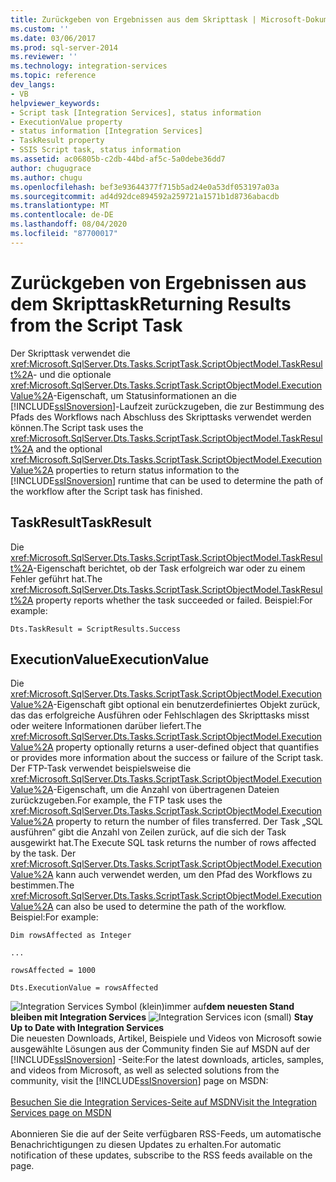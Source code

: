 ```yaml
---
title: Zurückgeben von Ergebnissen aus dem Skripttask | Microsoft-Dokumentation
ms.custom: ''
ms.date: 03/06/2017
ms.prod: sql-server-2014
ms.reviewer: ''
ms.technology: integration-services
ms.topic: reference
dev_langs:
- VB
helpviewer_keywords:
- Script task [Integration Services], status information
- ExecutionValue property
- status information [Integration Services]
- TaskResult property
- SSIS Script task, status information
ms.assetid: ac06805b-c2db-44bd-af5c-5a0debe36dd7
author: chugugrace
ms.author: chugu
ms.openlocfilehash: bef3e93644377f715b5ad24e0a53df053197a03a
ms.sourcegitcommit: ad4d92dce894592a259721a1571b1d8736abacdb
ms.translationtype: MT
ms.contentlocale: de-DE
ms.lasthandoff: 08/04/2020
ms.locfileid: "87700017"
---
```

# <a name="returning-results-from-the-script-task"></a><span data-ttu-id="39b13-102">Zurückgeben von Ergebnissen aus dem Skripttask</span><span class="sxs-lookup"><span data-stu-id="39b13-102">Returning Results from the Script Task</span></span>
  <span data-ttu-id="39b13-103">Der Skripttask verwendet die <xref:Microsoft.SqlServer.Dts.Tasks.ScriptTask.ScriptObjectModel.TaskResult%2A>- und die optionale <xref:Microsoft.SqlServer.Dts.Tasks.ScriptTask.ScriptObjectModel.ExecutionValue%2A>-Eigenschaft, um Statusinformationen an die [!INCLUDE[ssISnoversion](../../../includes/ssisnoversion-md.md)]-Laufzeit zurückzugeben, die zur Bestimmung des Pfads des Workflows nach Abschluss des Skripttasks verwendet werden können.</span><span class="sxs-lookup"><span data-stu-id="39b13-103">The Script task uses the <xref:Microsoft.SqlServer.Dts.Tasks.ScriptTask.ScriptObjectModel.TaskResult%2A> and the optional <xref:Microsoft.SqlServer.Dts.Tasks.ScriptTask.ScriptObjectModel.ExecutionValue%2A> properties to return status information to the [!INCLUDE[ssISnoversion](../../../includes/ssisnoversion-md.md)] runtime that can be used to determine the path of the workflow after the Script task has finished.</span></span>  
  
## <a name="taskresult"></a><span data-ttu-id="39b13-104">TaskResult</span><span class="sxs-lookup"><span data-stu-id="39b13-104">TaskResult</span></span>  
 <span data-ttu-id="39b13-105">Die <xref:Microsoft.SqlServer.Dts.Tasks.ScriptTask.ScriptObjectModel.TaskResult%2A>-Eigenschaft berichtet, ob der Task erfolgreich war oder zu einem Fehler geführt hat.</span><span class="sxs-lookup"><span data-stu-id="39b13-105">The <xref:Microsoft.SqlServer.Dts.Tasks.ScriptTask.ScriptObjectModel.TaskResult%2A> property reports whether the task succeeded or failed.</span></span> <span data-ttu-id="39b13-106">Beispiel:</span><span class="sxs-lookup"><span data-stu-id="39b13-106">For example:</span></span>  
  
 `Dts.TaskResult = ScriptResults.Success`  
  
## <a name="executionvalue"></a><span data-ttu-id="39b13-107">ExecutionValue</span><span class="sxs-lookup"><span data-stu-id="39b13-107">ExecutionValue</span></span>  
 <span data-ttu-id="39b13-108">Die <xref:Microsoft.SqlServer.Dts.Tasks.ScriptTask.ScriptObjectModel.ExecutionValue%2A>-Eigenschaft gibt optional ein benutzerdefiniertes Objekt zurück, das das erfolgreiche Ausführen oder Fehlschlagen des Skripttasks misst oder weitere Informationen darüber liefert.</span><span class="sxs-lookup"><span data-stu-id="39b13-108">The <xref:Microsoft.SqlServer.Dts.Tasks.ScriptTask.ScriptObjectModel.ExecutionValue%2A> property optionally returns a user-defined object that quantifies or provides more information about the success or failure of the Script task.</span></span> <span data-ttu-id="39b13-109">Der FTP-Task verwendet beispielsweise die <xref:Microsoft.SqlServer.Dts.Tasks.ScriptTask.ScriptObjectModel.ExecutionValue%2A>-Eigenschaft, um die Anzahl von übertragenen Dateien zurückzugeben.</span><span class="sxs-lookup"><span data-stu-id="39b13-109">For example, the FTP task uses the <xref:Microsoft.SqlServer.Dts.Tasks.ScriptTask.ScriptObjectModel.ExecutionValue%2A> property to return the number of files transferred.</span></span> <span data-ttu-id="39b13-110">Der Task „SQL ausführen“ gibt die Anzahl von Zeilen zurück, auf die sich der Task ausgewirkt hat.</span><span class="sxs-lookup"><span data-stu-id="39b13-110">The Execute SQL task returns the number of rows affected by the task.</span></span> <span data-ttu-id="39b13-111">Der <xref:Microsoft.SqlServer.Dts.Tasks.ScriptTask.ScriptObjectModel.ExecutionValue%2A> kann auch verwendet werden, um den Pfad des Workflows zu bestimmen.</span><span class="sxs-lookup"><span data-stu-id="39b13-111">The <xref:Microsoft.SqlServer.Dts.Tasks.ScriptTask.ScriptObjectModel.ExecutionValue%2A> can also be used to determine the path of the workflow.</span></span> <span data-ttu-id="39b13-112">Beispiel:</span><span class="sxs-lookup"><span data-stu-id="39b13-112">For example:</span></span>  
  
 `Dim rowsAffected as Integer`  
  
 `...`  
  
 `rowsAffected = 1000`  
  
 `Dts.ExecutionValue = rowsAffected`  
  
<span data-ttu-id="39b13-113">![Integration Services Symbol (klein)](../../media/dts-16.gif "Integration Services (kleines Symbol)")immer auf**dem neuesten Stand bleiben mit Integration Services**  </span><span class="sxs-lookup"><span data-stu-id="39b13-113">![Integration Services icon (small)](../../media/dts-16.gif "Integration Services icon (small)")  **Stay Up to Date with Integration Services**</span></span><br /> <span data-ttu-id="39b13-114">Die neuesten Downloads, Artikel, Beispiele und Videos von Microsoft sowie ausgewählte Lösungen aus der Community finden Sie auf MSDN auf der [!INCLUDE[ssISnoversion](../../../includes/ssisnoversion-md.md)] -Seite:</span><span class="sxs-lookup"><span data-stu-id="39b13-114">For the latest downloads, articles, samples, and videos from Microsoft, as well as selected solutions from the community, visit the [!INCLUDE[ssISnoversion](../../../includes/ssisnoversion-md.md)] page on MSDN:</span></span><br /><br /> [<span data-ttu-id="39b13-115">Besuchen Sie die Integration Services-Seite auf MSDN</span><span class="sxs-lookup"><span data-stu-id="39b13-115">Visit the Integration Services page on MSDN</span></span>](https://go.microsoft.com/fwlink/?LinkId=136655)<br /><br /> <span data-ttu-id="39b13-116">Abonnieren Sie die auf der Seite verfügbaren RSS-Feeds, um automatische Benachrichtigungen zu diesen Updates zu erhalten.</span><span class="sxs-lookup"><span data-stu-id="39b13-116">For automatic notification of these updates, subscribe to the RSS feeds available on the page.</span></span>  
  
  
